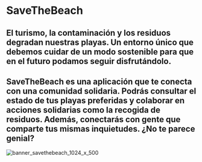 # SaveTheBeach

## El turismo, la contaminación y los residuos degradan nuestras playas. Un entorno único que debemos cuidar de un modo sostenible para que en el futuro podamos seguir disfrutándolo.
## SaveTheBeach es una aplicación que te conecta con una comunidad solidaria. Podrás consultar el estado de tus playas preferidas y colaborar en acciones solidarias como la recogida de residuos. Además, conectarás con gente que comparte tus mismas inquietudes. ¿No te parece genial? 

![banner_savethebeach_1024_x_500](https://user-images.githubusercontent.com/35290259/53986858-928cbf80-411f-11e9-9687-587649d31c63.jpg)
